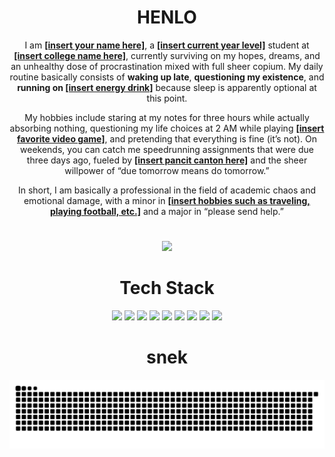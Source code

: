 <h1 align = "center"><b>HENLO</b></h1>
<p align="center">
  I am <b><u>[insert your name here]</u></b>, a <b><u>[insert current year level]</u></b> student at <b><u>[insert college name here]</u></b>, currently surviving on my hopes, dreams, and an unhealthy dose of procrastination mixed with full sheer copium.  
  My daily routine basically consists of <b>waking up late</b>, <b>questioning my existence</b>, and <b>running on <u>[insert energy drink]</u></b> because sleep is apparently optional at this point.
</p>

<p align="center">
  My hobbies include staring at my notes for three hours while actually absorbing nothing, questioning my life choices at 2 AM while playing <b><u>[insert favorite video game]</u></b>, and pretending that everything is fine (it’s not).  
  On weekends, you can catch me speedrunning assignments that were due three days ago, fueled by <b><u>[insert pancit canton here]</u></b> and the sheer willpower of “due tomorrow means do tomorrow.”
</p>

<p align="center">
  In short, I am basically a professional in the field of academic chaos and emotional damage, with a minor in <b><u>[insert hobbies such as traveling, playing football, etc.]</u></b> and a major in “please send help.”
</p>

<h1 align="center"><b></b></h1>
<p align="center">
  <img src="https://github.com/user-attachments/assets/5529ac47-482f-43a4-8476-744b58993034" width="69%">
</p>

<h1 align="center"><b>Tech Stack</b></h1>
<p align="center">
  <img src="https://img.shields.io/badge/C-black?style=for-the-badge&logo=c&logoColor=00599C" height="50">
  <img src="https://img.shields.io/badge/C%23-black?style=for-the-badge&logo=csharp&logoColor=239120" height="50">
  <img src="https://img.shields.io/badge/C++-black?style=for-the-badge&logo=c%2B%2B&logoColor=00599C" height="50">
  <img src="https://img.shields.io/badge/HTML5-black?style=for-the-badge&logo=html5&logoColor=E34F26" height="50">
  <img src="https://img.shields.io/badge/Java-black?style=for-the-badge&logo=openjdk&logoColor=ED8B00" height="50">
  <img src="https://img.shields.io/badge/Javascript-black?style=for-the-badge&logo=javascript&logoColor=F0DB4F" height="50">
  <img src="https://img.shields.io/badge/Kotlin-black?style=for-the-badge&logo=kotlin&logoColor=7F52FF" height="50">
  <img src="https://img.shields.io/badge/PHP-black?style=for-the-badge&logo=php&logoColor=777BB4" height="50">
  <img src="https://img.shields.io/badge/Python-black?style=for-the-badge&logo=python&logoColor=3776AB" height="50">
</p>

<h1 align="center"><b>snek</b></h1>
<p align="center">
  <picture>
    <source media="(prefers-color-scheme: dark)" srcset="https://raw.githubusercontent.com/aaronjacalan/aaronjacalan/output/github-snake-dark.svg" />
    <source media="(prefers-color-scheme: light)" srcset="https://raw.githubusercontent.com/aaronjacalan/aaronjacalan/output/github-snake.svg" />
    <img alt="GitHub activity graph" src="https://raw.githubusercontent.com/aaronjacalan/aaronjacalan/output/github-snake.svg" />
  </picture>
</p>
